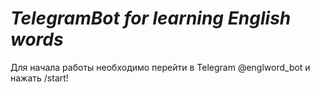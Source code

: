 # *TelegramBot for learning English words*

Для начала работы необходимо перейти в Telegram @englword_bot и нажать /start!
